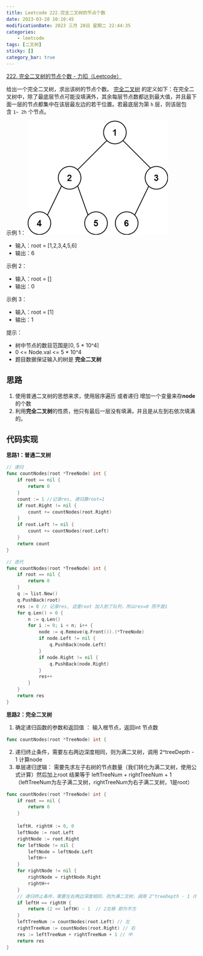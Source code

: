```yaml
---
title: Leetcode 222.完全二叉树的节点个数
date: 2023-03-28 10:10:45
modificationDate: 2023 三月 28日 星期二 22:44:35
categories: 
	- leetcode
tags: [二叉树]
sticky: []
category_bar: true
---
```


[222. 完全二叉树的节点个数 - 力扣（Leetcode）](https://leetcode.cn/problems/count-complete-tree-nodes/)

给出一个完全二叉树，求出该树的节点个数。
[完全二叉树](https://baike.baidu.com/item/%E5%AE%8C%E5%85%A8%E4%BA%8C%E5%8F%89%E6%A0%91/7773232?fr=aladdin) 的定义如下：在完全二叉树中，除了最底层节点可能没填满外，其余每层节点数都达到最大值，并且最下面一层的节点都集中在该层最左边的若干位置。若最底层为第 `h` 层，则该层包含 `1~ 2h` 个节点。

示例 1：
![](../../imgs/Pasted%20image%2020230328221334.png)
-   输入：root = [1,2,3,4,5,6]
-   输出：6

示例 2：
-   输入：root = []
-   输出：0

示例 3：
-   输入：root = [1]
-   输出：1

提示：

-   树中节点的数目范围是[0, 5 * 10^4]
-   0 <= Node.val <= 5 * 10^4
-   题目数据保证输入的树是 **完全二叉树**

## 思路
1. 使用普通二叉树的思想来求，使用层序遍历 或者递归
  增加一个变量来存**node** 的个数
2. 利用**完全二叉树**的性质，他只有最后一层没有填满，并且是从左到右依次填满的。

## 代码实现
**思路1：普通二叉树**

```go
// 递归
func countNodes(root *TreeNode) int {
    if root == nil {
        return 0
    }
    count := 1 //记录res, 递归算root=1
    if root.Right != nil {
        count += countNodes(root.Right)
    }
    if root.Left != nil {
        count += countNodes(root.Left)
    }
    return count
}
```

```go
// 迭代
func countNodes(root *TreeNode) int {
    if root == nil {
        return 0
    }
    q := list.New()
    q.PushBack(root)
    res := 0 // 记录res, 这里root 加入到了队列，所以res=0 而不是1
    for q.Len() > 0 {
        n := q.Len()
        for i := 0; i < n; i++ {
            node := q.Remove(q.Front()).(*TreeNode)
            if node.Left != nil {
                q.PushBack(node.Left)
            }
            if node.Right != nil {
                q.PushBack(node.Right)
            }
            res++
        }
    }
    return res 
}
```

**思路2：完全二叉树**
1.  确定递归函数的参数和返回值 ： 输入根节点，返回int 节点数
```go
func countNodes(root *TreeNode) int {
```
2. 递归终止条件，需要左右两边深度相同，则为满二叉树，调用 2^treeDepth - 1 计算node
3. 单层递归逻辑：
 需要先求左子右树的节点数量（我们转化为满二叉树，使用公式计算）然后加上root
 结果等于 leftTreeNum + rightTreeNum + 1  （leftTreeNum为左子满二叉树，rightTreeNum为右子满二叉树，1是root）

```go
func countNodes(root *TreeNode) int {
    if root == nil {
        return 0
    }
    
    leftH, rightH := 0, 0
    leftNode := root.Left
    rightNode := root.Right
    for leftNode != nil {
        leftNode = leftNode.Left
        leftH++
    }
    for rightNode != nil {
        rightNode = rightNode.Right
        rightH++
    }
    // 递归终止条件，需要左右两边深度相同，则为满二叉树，调用 2^treeDepth - 1 计算node
    if leftH == rightH {
        return (2 << leftH) - 1  // 2左移 即为平方
    }
    leftTreeNum := countNodes(root.Left) // 左
    rightTreeNum := countNodes(root.Right) // 右
    res := leftTreeNum + rightTreeNum + 1 // 中
    return res
}
```